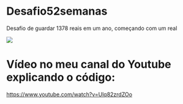 # Desafio52semanas
Desafio de guardar 1378 reais em um ano, começando com um real 

<img src = "https://veja.abril.com.br/wp-content/uploads/2018/02/dinheiro-100-50.jpg?quality=70&strip=info&resize=680,453" />

# Vídeo no meu canal do Youtube explicando o código:
https://www.youtube.com/watch?v=Ulq82zrdZOo
